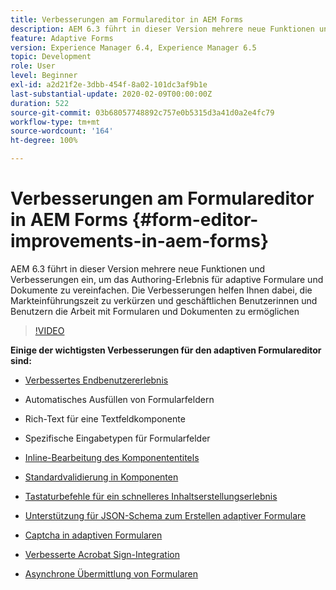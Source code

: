 ```yaml
---
title: Verbesserungen am Formulareditor in AEM Forms
description: AEM 6.3 führt in dieser Version mehrere neue Funktionen und Verbesserungen ein, um das Authoring-Erlebnis für adaptive Formulare und Dokumente zu vereinfachen. Die Verbesserungen helfen Ihnen dabei, die Markteinführungszeit zu verkürzen und geschäftlichen Benutzerinnen und Benutzern die Arbeit mit Formularen und Dokumenten zu ermöglichen
feature: Adaptive Forms
version: Experience Manager 6.4, Experience Manager 6.5
topic: Development
role: User
level: Beginner
exl-id: a2d21f2e-3dbb-454f-8a02-101dc3af9b1e
last-substantial-update: 2020-02-09T00:00:00Z
duration: 522
source-git-commit: 03b68057748892c757e0b5315d3a41d0a2e4fc79
workflow-type: tm+mt
source-wordcount: '164'
ht-degree: 100%

---
```


# Verbesserungen am Formulareditor in AEM Forms {#form-editor-improvements-in-aem-forms}

AEM 6.3 führt in dieser Version mehrere neue Funktionen und Verbesserungen ein, um das Authoring-Erlebnis für adaptive Formulare und Dokumente zu vereinfachen. Die Verbesserungen helfen Ihnen dabei, die Markteinführungszeit zu verkürzen und geschäftlichen Benutzerinnen und Benutzern die Arbeit mit Formularen und Dokumenten zu ermöglichen

>[!VIDEO](https://video.tv.adobe.com/v/19500?quality=12&learn=on)

**Einige der wichtigsten Verbesserungen für den adaptiven Formulareditor sind:**

* [Verbessertes Endbenutzererlebnis](https://helpx.adobe.com/de/aem-forms/6-3/introduction-forms-authoring.html)

* Automatisches Ausfüllen von Formularfeldern
* Rich-Text für eine Textfeldkomponente
* Spezifische Eingabetypen für Formularfelder

* [Inline-Bearbeitung des Komponententitels](https://helpx.adobe.com/de/aem-forms/6-3/introduction-forms-authoring.html)
* [Standardvalidierung in Komponenten](https://helpx.adobe.com/de/aem-forms/6-3/introduction-forms-authoring.html)
* [Tastaturbefehle für ein schnelleres Inhaltserstellungserlebnis](https://helpx.adobe.com/de/aem-forms/6-3/keyboard-shortcuts.html#AdaptiveFormEditor)
* [Unterstützung für JSON-Schema zum Erstellen adaptiver Formulare](https://helpx.adobe.com/de/aem-forms/6-3/adaptive-form-json-schema-form-model.html)
* [Captcha in adaptiven Formularen](https://helpx.adobe.com/de/aem-forms/6-3/captcha-adaptive-forms.html)
* [Verbesserte Acrobat Sign-Integration](https://helpx.adobe.com/de/aem-forms/6-3/working-with-adobe-sign.html)
* [Asynchrone Übermittlung von Formularen](https://helpx.adobe.com/de/aem-forms/6-3/asynchronous-submissions-adaptive-forms.html)
